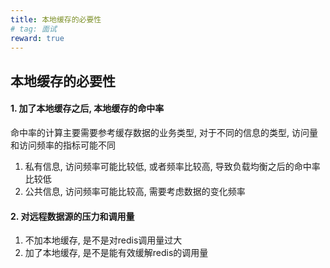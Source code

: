 ```yaml
---
title: 本地缓存的必要性
# tag: 面试
reward: true
---
```


## 本地缓存的必要性
<!-- more -->

#### 1. 加了本地缓存之后, 本地缓存的命中率
命中率的计算主要需要参考缓存数据的业务类型, 对于不同的信息的类型, 访问量和访问频率的指标可能不同
1. 私有信息, 访问频率可能比较低, 或者频率比较高, 导致负载均衡之后的命中率比较低
2. 公共信息, 访问频率可能比较高, 需要考虑数据的变化频率

#### 2. 对远程数据源的压力和调用量
1. 不加本地缓存, 是不是对redis调用量过大
2. 加了本地缓存, 是不是能有效缓解redis的调用量
